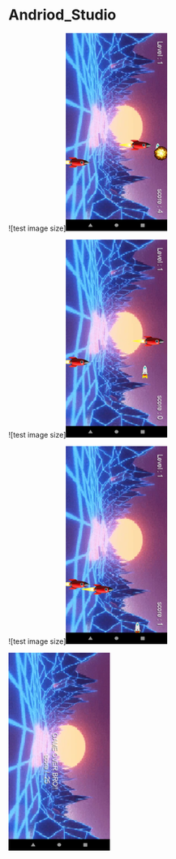 # Andriod_Studio

![test image size]<img src="images/sample4.png" width="200" height="390">

![test image size]<img src="images/sample1.png" width="200" height="390">

![test image size]<img src="images/sample2.png" width="200" height="390">

<img src="images/sample6.png" width="200" height="390">
